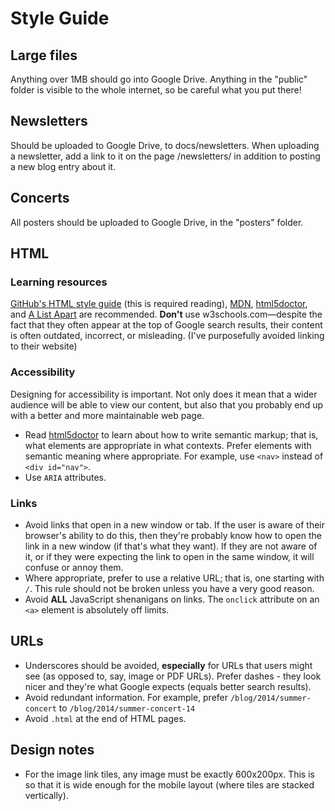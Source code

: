 # Style Guide

## Large files

Anything over 1MB should go into Google Drive. Anything in the "public" folder
is visible to the whole internet, so be careful what you put there!

## Newsletters

Should be uploaded to Google Drive, to docs/newsletters. When uploading a newsletter, add a link to it on the page /newsletters/ in addition to posting a new blog entry about it.

## Concerts

All posters should be uploaded to Google Drive, in the "posters" folder.

## HTML

### Learning resources

[GitHub's HTML style guide][] (this is required reading),  [MDN][],
[html5doctor][], and [A List Apart][] are recommended. **Don't** use
w3schools.com&mdash;despite the fact that they often appear at the top of
Google search results, their content is often outdated, incorrect, or
misleading. (I've purposefully avoided linking to their website)

### Accessibility

Designing for accessibility is important. Not only does it mean that a wider
audience will be able to view our content, but also that you probably end up
with a better and more maintainable web page.

* Read [html5doctor][] to learn about how to write semantic markup; that is,
  what elements are appropriate in what contexts. Prefer elements with semantic
  meaning where appropriate. For example, use `<nav>` instead of `<div
  id="nav">`.
* Use `ARIA` attributes.

### Links

* Avoid links that open in a new window or tab. If the user is aware of their
  browser's ability to do this, then they're probably know how to open the link
  in a new window (if that's what they want). If they are not aware of it, or
  if they were expecting the link to open in the same window, it will confuse
  or annoy them.
* Where appropriate, prefer to use a relative URL; that is, one starting with
  `/`. This rule should not be broken unless you have a very good reason.
* Avoid **ALL** JavaScript shenanigans on links. The `onclick` attribute on an
  `<a>` element is absolutely off limits.

## URLs

* Underscores should be avoided, **especially** for URLs that users might see
  (as opposed to, say, image or PDF URLs). Prefer dashes - they look nicer and
  they're what Google expects (equals better search results).
* Avoid redundant information. For example, prefer `/blog/2014/summer-concert`
  to `/blog/2014/summer-concert-14`
* Avoid `.html` at the end of HTML pages.

## Design notes

* For the image link tiles, any image must be exactly 600x200px. This is so
  that it is wide enough for the mobile layout (where tiles are stacked
  vertically).

[GitHub's HTML style guide]: https://github.com/styleguide/templates
[MDN]: https://developer.mozilla.org/en-US/docs/Web/HTML
[html5doctor]: http://html5doctor.com/
[A List Apart]: http://alistapart.com/
